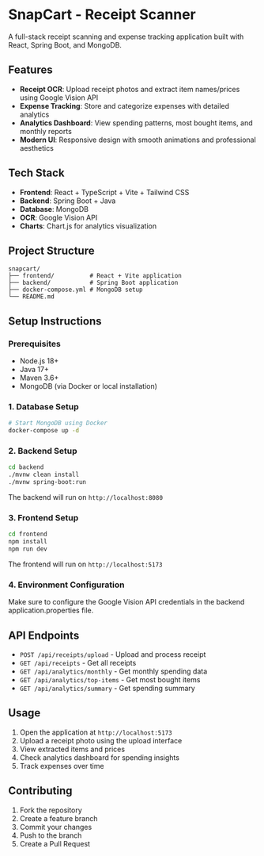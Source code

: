 # SnapCart - Receipt Scanner

A full-stack receipt scanning and expense tracking application built with React, Spring Boot, and MongoDB.

## Features

- **Receipt OCR**: Upload receipt photos and extract item names/prices using Google Vision API
- **Expense Tracking**: Store and categorize expenses with detailed analytics
- **Analytics Dashboard**: View spending patterns, most bought items, and monthly reports
- **Modern UI**: Responsive design with smooth animations and professional aesthetics

## Tech Stack

- **Frontend**: React + TypeScript + Vite + Tailwind CSS
- **Backend**: Spring Boot + Java
- **Database**: MongoDB
- **OCR**: Google Vision API
- **Charts**: Chart.js for analytics visualization

## Project Structure

```
snapcart/
├── frontend/          # React + Vite application
├── backend/           # Spring Boot application
├── docker-compose.yml # MongoDB setup
└── README.md
```

## Setup Instructions

### Prerequisites

- Node.js 18+
- Java 17+
- Maven 3.6+
- MongoDB (via Docker or local installation)

### 1. Database Setup

```bash
# Start MongoDB using Docker
docker-compose up -d
```

### 2. Backend Setup

```bash
cd backend
./mvnw clean install
./mvnw spring-boot:run
```

The backend will run on `http://localhost:8080`

### 3. Frontend Setup

```bash
cd frontend
npm install
npm run dev
```

The frontend will run on `http://localhost:5173`

### 4. Environment Configuration

Make sure to configure the Google Vision API credentials in the backend application.properties file.

## API Endpoints

- `POST /api/receipts/upload` - Upload and process receipt
- `GET /api/receipts` - Get all receipts
- `GET /api/analytics/monthly` - Get monthly spending data
- `GET /api/analytics/top-items` - Get most bought items
- `GET /api/analytics/summary` - Get spending summary

## Usage

1. Open the application at `http://localhost:5173`
2. Upload a receipt photo using the upload interface
3. View extracted items and prices
4. Check analytics dashboard for spending insights
5. Track expenses over time

## Contributing

1. Fork the repository
2. Create a feature branch
3. Commit your changes
4. Push to the branch
5. Create a Pull Request
